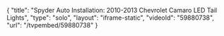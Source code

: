 {
    "title": "Spyder Auto Installation: 2010-2013 Chevrolet Camaro LED Tail Lights",
    "type": "solo",
    "layout": "iframe-static",
    "videoId": "59880738",
    "url": "\/tvpembed\/59880738"
}